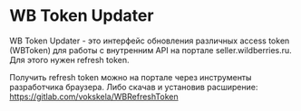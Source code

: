 # WB Token Updater

WB Token Updater - это интерфейс обновления различных access token (WBToken) для работы с внутренним API на портале seller.wildberries.ru. Для этого нужен refresh token.

Получить refresh token можно на портале через инструменты разработчика браузера.
Либо скачав и установив расширение: https://gitlab.com/vokskela/WBRefreshToken